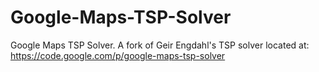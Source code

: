 Google-Maps-TSP-Solver
======================

Google Maps TSP Solver. A fork of Geir Engdahl's TSP solver located at: https://code.google.com/p/google-maps-tsp-solver
